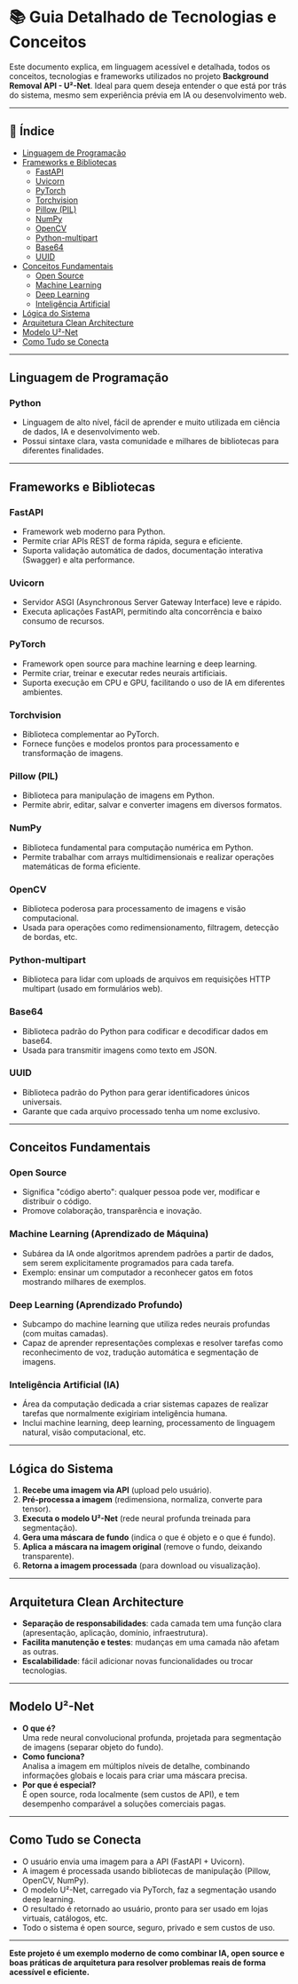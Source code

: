 # 📚 Guia Detalhado de Tecnologias e Conceitos

Este documento explica, em linguagem acessível e detalhada, todos os conceitos, tecnologias e frameworks utilizados no projeto **Background Removal API - U²-Net**. Ideal para quem deseja entender o que está por trás do sistema, mesmo sem experiência prévia em IA ou desenvolvimento web.

---

## 📝 Índice

- [Linguagem de Programação](#linguagem-de-programação)
- [Frameworks e Bibliotecas](#frameworks-e-bibliotecas)
  - [FastAPI](#fastapi)
  - [Uvicorn](#uvicorn)
  - [PyTorch](#pytorch)
  - [Torchvision](#torchvision)
  - [Pillow (PIL)](#pillow-pil)
  - [NumPy](#numpy)
  - [OpenCV](#opencv)
  - [Python-multipart](#python-multipart)
  - [Base64](#base64)
  - [UUID](#uuid)
- [Conceitos Fundamentais](#conceitos-fundamentais)
  - [Open Source](#open-source)
  - [Machine Learning](#machine-learning)
  - [Deep Learning](#deep-learning)
  - [Inteligência Artificial](#inteligência-artificial)
- [Lógica do Sistema](#lógica-do-sistema)
- [Arquitetura Clean Architecture](#arquitetura-clean-architecture)
- [Modelo U²-Net](#modelo-u²-net)
- [Como Tudo se Conecta](#como-tudo-se-conecta)

---

## Linguagem de Programação

### **Python**
- Linguagem de alto nível, fácil de aprender e muito utilizada em ciência de dados, IA e desenvolvimento web.
- Possui sintaxe clara, vasta comunidade e milhares de bibliotecas para diferentes finalidades.

---

## Frameworks e Bibliotecas

### **FastAPI**
- Framework web moderno para Python.
- Permite criar APIs REST de forma rápida, segura e eficiente.
- Suporta validação automática de dados, documentação interativa (Swagger) e alta performance.

### **Uvicorn**
- Servidor ASGI (Asynchronous Server Gateway Interface) leve e rápido.
- Executa aplicações FastAPI, permitindo alta concorrência e baixo consumo de recursos.

### **PyTorch**
- Framework open source para machine learning e deep learning.
- Permite criar, treinar e executar redes neurais artificiais.
- Suporta execução em CPU e GPU, facilitando o uso de IA em diferentes ambientes.

### **Torchvision**
- Biblioteca complementar ao PyTorch.
- Fornece funções e modelos prontos para processamento e transformação de imagens.

### **Pillow (PIL)**
- Biblioteca para manipulação de imagens em Python.
- Permite abrir, editar, salvar e converter imagens em diversos formatos.

### **NumPy**
- Biblioteca fundamental para computação numérica em Python.
- Permite trabalhar com arrays multidimensionais e realizar operações matemáticas de forma eficiente.

### **OpenCV**
- Biblioteca poderosa para processamento de imagens e visão computacional.
- Usada para operações como redimensionamento, filtragem, detecção de bordas, etc.

### **Python-multipart**
- Biblioteca para lidar com uploads de arquivos em requisições HTTP multipart (usado em formulários web).

### **Base64**
- Biblioteca padrão do Python para codificar e decodificar dados em base64.
- Usada para transmitir imagens como texto em JSON.

### **UUID**
- Biblioteca padrão do Python para gerar identificadores únicos universais.
- Garante que cada arquivo processado tenha um nome exclusivo.

---

## Conceitos Fundamentais

### **Open Source**
- Significa "código aberto": qualquer pessoa pode ver, modificar e distribuir o código.
- Promove colaboração, transparência e inovação.

### **Machine Learning (Aprendizado de Máquina)**
- Subárea da IA onde algoritmos aprendem padrões a partir de dados, sem serem explicitamente programados para cada tarefa.
- Exemplo: ensinar um computador a reconhecer gatos em fotos mostrando milhares de exemplos.

### **Deep Learning (Aprendizado Profundo)**
- Subcampo do machine learning que utiliza redes neurais profundas (com muitas camadas).
- Capaz de aprender representações complexas e resolver tarefas como reconhecimento de voz, tradução automática e segmentação de imagens.

### **Inteligência Artificial (IA)**
- Área da computação dedicada a criar sistemas capazes de realizar tarefas que normalmente exigiriam inteligência humana.
- Inclui machine learning, deep learning, processamento de linguagem natural, visão computacional, etc.

---

## Lógica do Sistema

1. **Recebe uma imagem via API** (upload pelo usuário).
2. **Pré-processa a imagem** (redimensiona, normaliza, converte para tensor).
3. **Executa o modelo U²-Net** (rede neural profunda treinada para segmentação).
4. **Gera uma máscara de fundo** (indica o que é objeto e o que é fundo).
5. **Aplica a máscara na imagem original** (remove o fundo, deixando transparente).
6. **Retorna a imagem processada** (para download ou visualização).

---

## Arquitetura Clean Architecture

- **Separação de responsabilidades**: cada camada tem uma função clara (apresentação, aplicação, domínio, infraestrutura).
- **Facilita manutenção e testes**: mudanças em uma camada não afetam as outras.
- **Escalabilidade**: fácil adicionar novas funcionalidades ou trocar tecnologias.

---

## Modelo U²-Net

- **O que é?**  
  Uma rede neural convolucional profunda, projetada para segmentação de imagens (separar objeto do fundo).
- **Como funciona?**  
  Analisa a imagem em múltiplos níveis de detalhe, combinando informações globais e locais para criar uma máscara precisa.
- **Por que é especial?**  
  É open source, roda localmente (sem custos de API), e tem desempenho comparável a soluções comerciais pagas.

---

## Como Tudo se Conecta

- O usuário envia uma imagem para a API (FastAPI + Uvicorn).
- A imagem é processada usando bibliotecas de manipulação (Pillow, OpenCV, NumPy).
- O modelo U²-Net, carregado via PyTorch, faz a segmentação usando deep learning.
- O resultado é retornado ao usuário, pronto para ser usado em lojas virtuais, catálogos, etc.
- Todo o sistema é open source, seguro, privado e sem custos de uso.

---

**Este projeto é um exemplo moderno de como combinar IA, open source e boas práticas de arquitetura para resolver problemas reais de forma acessível e eficiente.**